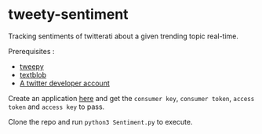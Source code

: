 # tweety-sentiment
Tracking sentiments of twitterati  about a given trending topic real-time.

Prerequisites :
+ [tweepy](http://docs.tweepy.org/en/v3.5.0/)
+ [textblob](https://pypi.org/project/textblob/)
+ [A twitter developer account](https://developer.twitter.com/)

Create an application [here](https://apps.twitter.com/app/new) and get the `consumer key`, `consumer token`, `access token` and `access key` to pass.

Clone the repo and run `python3 Sentiment.py` to execute.
